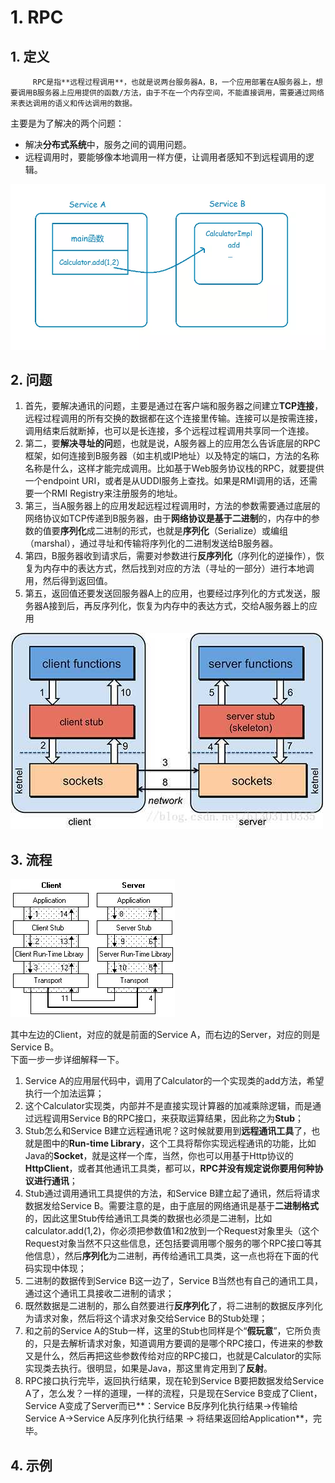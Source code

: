 # 1. RPC

## 1. 定义

         RPC是指**远程过程调用**，也就是说两台服务器A，B，一个应用部署在A服务器上，想要调用B服务器上应用提供的函数/方法，由于不在一个内存空间，不能直接调用，需要通过网络来表达调用的语义和传达调用的数据。

主要是为了解决的两个问题：

* 解决**分布式系统**中，服务之间的调用问题。
* 远程调用时，要能够像本地调用一样方便，让调用者感知不到远程调用的逻辑。

![](../../.gitbook/assets/image%20%28356%29.png)

## 2. 问题

1. 首先，要解决通讯的问题，主要是通过在客户端和服务器之间建立**TCP连接**，远程过程调用的所有交换的数据都在这个连接里传输。连接可以是按需连接，调用结束后就断掉，也可以是长连接，多个远程过程调用共享同一个连接。
2. 第二，要**解决寻址的问**题，也就是说，A服务器上的应用怎么告诉底层的RPC框架，如何连接到B服务器（如主机或IP地址）以及特定的端口，方法的名称名称是什么，这样才能完成调用。比如基于Web服务协议栈的RPC，就要提供一个endpoint URI，或者是从UDDI服务上查找。如果是RMI调用的话，还需要一个RMI Registry来注册服务的地址。
3. 第三，当A服务器上的应用发起远程过程调用时，方法的参数需要通过底层的网络协议如TCP传递到B服务器，由于**网络协议是基于二进制**的，内存中的参数的值要**序列化**成二进制的形式，也就是**序列化**（Serialize）或编组（marshal），通过寻址和传输将序列化的二进制发送给B服务器。
4. 第四，B服务器收到请求后，需要对参数进行**反序列化**（序列化的逆操作），恢复为内存中的表达方式，然后找到对应的方法（寻址的一部分）进行本地调用，然后得到返回值。
5. 第五，返回值还要发送回服务器A上的应用，也要经过序列化的方式发送，服务器A接到后，再反序列化，恢复为内存中的表达方式，交给A服务器上的应用

![](../../.gitbook/assets/image%20%2869%29.png)

## 3. 流程

![](../../.gitbook/assets/image%20%2818%29.png)

其中左边的Client，对应的就是前面的Service A，而右边的Server，对应的则是Service B。  
 下面一步一步详细解释一下。

1. Service A的应用层代码中，调用了Calculator的一个实现类的add方法，希望执行一个加法运算；
2. 这个Calculator实现类，内部并不是直接实现计算器的加减乘除逻辑，而是通过远程调用Service B的RPC接口，来获取运算结果，因此称之为**Stub**；
3. Stub怎么和Service B建立远程通讯呢？这时候就要用到**远程通讯工具**了，也就是图中的**Run-time Library**，这个工具将帮你实现远程通讯的功能，比如Java的**Socket**，就是这样一个库，当然，你也可以用基于Http协议的**HttpClient**，或者其他通讯工具类，都可以，**RPC并没有规定说你要用何种协议进行通讯**；
4. Stub通过调用通讯工具提供的方法，和Service B建立起了通讯，然后将请求数据发给Service B。需要注意的是，由于底层的网络通讯是基于**二进制格式**的，因此这里Stub传给通讯工具类的数据也必须是二进制，比如calculator.add\(1,2\)，你必须把参数值1和2放到一个Request对象里头（这个Request对象当然不只这些信息，还包括要调用哪个服务的哪个RPC接口等其他信息），然后**序列化**为二进制，再传给通讯工具类，这一点也将在下面的代码实现中体现；
5. 二进制的数据传到Service B这一边了，Service B当然也有自己的通讯工具，通过这个通讯工具接收二进制的请求；
6. 既然数据是二进制的，那么自然要进行**反序列化**了，将二进制的数据反序列化为请求对象，然后将这个请求对象交给Service B的Stub处理；
7. 和之前的Service A的Stub一样，这里的Stub也同样是个“**假玩意**”，它所负责的，只是去解析请求对象，知道调用方要调的是哪个RPC接口，传进来的参数又是什么，然后再把这些参数传给对应的RPC接口，也就是Calculator的实际实现类去执行。很明显，如果是Java，那这里肯定用到了**反射**。
8. RPC接口执行完毕，返回执行结果，现在轮到Service B要把数据发给Service A了，怎么发？一样的道理，一样的流程，只是现在Service B变成了Client，Service A变成了Server而已**：Service B反序列化执行结果-&gt;传输给Service A-&gt;Service A反序列化执行结果 -&gt; 将结果返回给Application**，完毕。

## 4. 示例  

